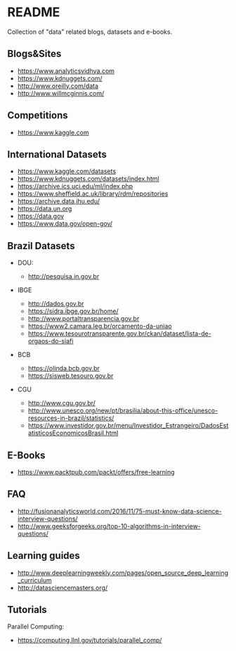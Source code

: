 README
======

Collection of "data" related blogs, datasets and e-books.

Blogs&Sites
-----------

- https://www.analyticsvidhya.com
- https://www.kdnuggets.com/
- http://www.oreilly.com/data
- http://www.willmcginnis.com/

Competitions
------------

- https://www.kaggle.com

International Datasets
----------------------

- https://www.kaggle.com/datasets
- https://www.kdnuggets.com/datasets/index.html
- https://archive.ics.uci.edu/ml/index.php
- https://www.sheffield.ac.uk/library/rdm/repositories
- https://archive.data.jhu.edu/
- https://data.un.org
- https://data.gov
- https://www.data.gov/open-gov/

Brazil Datasets
---------------

- DOU:
  - http://pesquisa.in.gov.br
- IBGE
  - http://dados.gov.br
  - https://sidra.ibge.gov.br/home/
  - http://www.portaltransparencia.gov.br
  - https://www2.camara.leg.br/orcamento-da-uniao
  - https://www.tesourotransparente.gov.br/ckan/dataset/lista-de-orgaos-do-siafi

- BCB
  - https://olinda.bcb.gov.br
  - https://sisweb.tesouro.gov.br

- CGU
  - http://www.cgu.gov.br/
  - http://www.unesco.org/new/pt/brasilia/about-this-office/unesco-resources-in-brazil/statistics/
  - https://www.investidor.gov.br/menu/Investidor_Estrangeiro/DadosEstatisticosEconomicosBrasil.html

E-Books
-------

- https://www.packtpub.com/packt/offers/free-learning

FAQ
---

- http://fusionanalyticsworld.com/2016/11/75-must-know-data-science-interview-questions/
- http://www.geeksforgeeks.org/top-10-algorithms-in-interview-questions/

Learning guides
---------------

- http://www.deeplearningweekly.com/pages/open_source_deep_learning_curriculum
- http://datasciencemasters.org/

Tutorials
---------

Parallel Computing:

- https://computing.llnl.gov/tutorials/parallel_comp/
